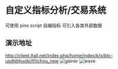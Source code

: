 # 自定义指标分析/交易系统

可使用 pine script 自编指标
可引入各类外部数据

## 演示地址
http://client.ttall.net/index.php/home/index/k/s/btc-usdt@huobi/f/lichou_new
![gainer](https://ioying.github.io/getdata/gainer.png)
![wave](https://ioying.github.io/getdata/wave.png)
